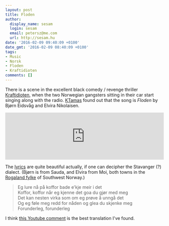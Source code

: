 ```yaml
---
layout: post
title: Floden
author:
  display_name: sesam
  login: sesam
  email: petersz@me.com
  url: http://sesam.hu
date: '2016-02-09 09:40:09 +0100'
date_gmt: '2016-02-09 08:40:09 +0100'
tags:
- Music
- Norsk
- Floden
- Kraftidioten
comments: []
---
```


There is a scene in the excellent black comedy / revenge thriller [Kraftidioten](http://www.imdb.com/title/tt2675914/), when the two Norwegian gangsters sitting in their car start singing along with the radio. [KTamas](http://blog.ktamas.com) found out that the song is _Floden_ by Bjørn Eidsvåg and Elvira Nikolaisen.

<div class="iframe-container">
<iframe src="https://www.youtube.com/embed/SRfrkuGzq7k" width="100%" frameborder="0" allow="accelerometer; autoplay; clipboard-write; encrypted-media; gyroscope; picture-in-picture" allowfullscreen></iframe>
</div>

The [lyrics](https://www.musixmatch.com/lyrics/Bjørn-Eidsvåg/Floden) are quite beautiful actually, if one can decipher the Stavanger (?) dialect. (Bjørn is from Sauda, and Elvira from Moi, both towns in the [Rogaland fylke](https://no.wikipedia.org/wiki/Rogaland) of Southwest Norway.)

> Eg lure nå på koffor bade e'kje meir i det  
>  Koffor, koffor når eg kjenne det goa du gjør med meg  
>  Det kan nesten virka som om eg prøve å unngå det  
>  Og eg føle meg redd for nåden og glea du skjenke meg  
>  Forunderleg, forunderleg

I think [this Youtube comment](https://www.youtube.com/watch?v=oMN5Hg_dIUU&lc=z13mjddyxv3bf1wgt04cfphiokbhtjtxcdw) is the best translation I've found.
